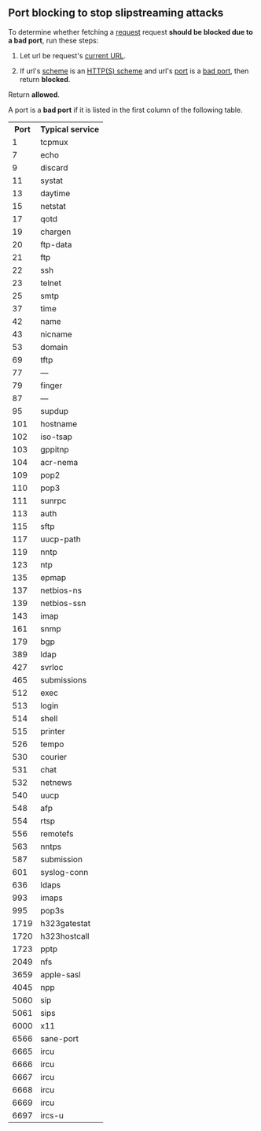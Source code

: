 ## Port blocking to stop slipstreaming attacks

To determine whether fetching a [request](https://fetch.spec.whatwg.org/#concept-request) request **should be blocked due to a bad port**, run these steps:

1. Let url be request's [current URL](https://fetch.spec.whatwg.org/#concept-request-current-url).

2. If url's [scheme](https://url.spec.whatwg.org/#concept-url-scheme) is an [HTTP(S) scheme](https://fetch.spec.whatwg.org/#http-scheme) and url's [port](https://url.spec.whatwg.org/#concept-url-port) is a [bad port](https://fetch.spec.whatwg.org/#bad-port), then return **blocked**.

Return **allowed**.

A port is a **bad port** if it is listed in the first column of the following table.

<table>
 <tbody><tr><th>Port<th>Typical service
 <tr><td>1<td>tcpmux
 <tr><td>7<td>echo
 <tr><td>9<td>discard
 <tr><td>11<td>systat
 <tr><td>13<td>daytime
 <tr><td>15<td>netstat
 <tr><td>17<td>qotd
 <tr><td>19<td>chargen
 <tr><td>20<td>ftp-data
 <tr><td>21<td>ftp
 <tr><td>22<td>ssh
 <tr><td>23<td>telnet
 <tr><td>25<td>smtp
 <tr><td>37<td>time
 <tr><td>42<td>name
 <tr><td>43<td>nicname
 <tr><td>53<td>domain
 <tr><td>69<td>tftp
 <tr><td>77<td>—
 <tr><td>79<td>finger
 <tr><td>87<td>—
 <tr><td>95<td>supdup
 <tr><td>101<td>hostname
 <tr><td>102<td>iso-tsap
 <tr><td>103<td>gppitnp
 <tr><td>104<td>acr-nema
 <tr><td>109<td>pop2
 <tr><td>110<td>pop3
 <tr><td>111<td>sunrpc
 <tr><td>113<td>auth
 <tr><td>115<td>sftp
 <tr><td>117<td>uucp-path
 <tr><td>119<td>nntp
 <tr><td>123<td>ntp
 <tr><td>135<td>epmap
 <tr><td>137<td>netbios-ns
 <tr><td>139<td>netbios-ssn
 <tr><td>143<td>imap
 <tr><td>161<td>snmp
 <tr><td>179<td>bgp
 <tr><td>389<td>ldap
 <tr><td>427<td>svrloc
 <tr><td>465<td>submissions
 <tr><td>512<td>exec
 <tr><td>513<td>login
 <tr><td>514<td>shell
 <tr><td>515<td>printer
 <tr><td>526<td>tempo
 <tr><td>530<td>courier
 <tr><td>531<td>chat
 <tr><td>532<td>netnews
 <tr><td>540<td>uucp
 <tr><td>548<td>afp
 <tr><td>554<td>rtsp
 <tr><td>556<td>remotefs
 <tr><td>563<td>nntps
 <tr><td>587<td>submission
 <tr><td>601<td>syslog-conn
 <tr><td>636<td>ldaps
 <tr><td>993<td>imaps
 <tr><td>995<td>pop3s
 <tr><td>1719<td>h323gatestat
 <tr><td>1720<td>h323hostcall
 <tr><td>1723<td>pptp
 <tr><td>2049<td>nfs
 <tr><td>3659<td>apple-sasl
 <tr><td>4045<td>npp
 <tr><td>5060<td>sip
 <tr><td>5061<td>sips
 <tr><td>6000<td>x11
 <tr><td>6566<td>sane-port
 <tr><td>6665<td>ircu
 <tr><td>6666<td>ircu
 <tr><td>6667<td>ircu
 <tr><td>6668<td>ircu
 <tr><td>6669<td>ircu
 <tr><td>6697<td>ircs-u
</table>
<!-- Service names per
     https://www.iana.org/assignments/service-names-port-numbers/service-names-port-numbers.txt -->
   
